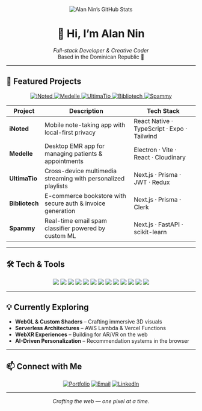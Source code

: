 <p align="center">
  <img src="https://github-readme-stats.vercel.app/api?username=AlanNin&show_icons=true&theme=radical&count_private=true" alt="Alan Nin’s GitHub Stats" />
</p>

<h1 align="center">👋 Hi, I’m Alan Nin</h1>
<p align="center">
  <i>Full-stack Developer & Creative Coder</i><br>
  Based in the Dominican Republic 🌴
</p>

---

## 🚀 Featured Projects

<p align="center">
  <a href="https://github.com/AlanNin/iNoted">
    <img alt="iNoted" src="https://img.shields.io/badge/iNoted-Note%20App-blue?logo=react&style=for-the-badge" />
  </a>
  <a href="https://medelle.alannin.dev">
    <img alt="Medelle" src="https://img.shields.io/badge/Medelle-Patient%20Mgmt-green?logo=electron&style=for-the-badge" />
  </a>
  <a href="https://ultimatio-streaming-platform.vercel.app">
    <img alt="UltimaTio" src="https://img.shields.io/badge/UltimaTio-Streaming-purple?logo=next.js&style=for-the-badge" />
  </a>
  <a href="https://bibliotech-web-app.vercel.app">
    <img alt="Bibliotech" src="https://img.shields.io/badge/Bibliotech-Bookstore-orange?logo=next.js&style=for-the-badge" />
  </a>
  <a href="https://spammy.vercel.app">
    <img alt="Spammy" src="https://img.shields.io/badge/Spammy-AI%20Spam%20Detection-red?logo=python&style=for-the-badge" />
  </a>
</p>

| Project       | Description                                                      | Tech Stack                                  |
| ------------- | ---------------------------------------------------------------- | ------------------------------------------- |
| **iNoted**    | Mobile note-taking app with local-first privacy                  | React Native · TypeScript · Expo · Tailwind |
| **Medelle**   | Desktop EMR app for managing patients & appointments             | Electron · Vite · React · Cloudinary        |
| **UltimaTio** | Cross-device multimedia streaming with personalized playlists    | Next.js · Prisma · JWT · Redux              |
| **Bibliotech**| E-commerce bookstore with secure auth & invoice generation       | Next.js · Prisma · Clerk                    |
| **Spammy**    | Real-time email spam classifier powered by custom ML             | Next.js · FastAPI · scikit-learn            |

---

## 🛠️ Tech & Tools

<p align="center">
  <img src="https://img.shields.io/badge/JavaScript-F7DF1E?logo=javascript&style=flat-square" /> 
  <img src="https://img.shields.io/badge/TypeScript-3178C6?logo=typescript&style=flat-square" />
  <img src="https://img.shields.io/badge/React-61DAFB?logo=react&style=flat-square" />
  <img src="https://img.shields.io/badge/Next.js-000000?logo=next.js&style=flat-square" />
  <img src="https://img.shields.io/badge/Node.js-339933?logo=node.js&style=flat-square" />
  <img src="https://img.shields.io/badge/Python-3776AB?logo=python&style=flat-square" />
  <img src="https://img.shields.io/badge/.NET-512BD4?logo=.net&style=flat-square" />
  <img src="https://img.shields.io/badge/Docker-2496ED?logo=docker&style=flat-square" />
  <img src="https://img.shields.io/badge/AWS-FF9900?logo=amazon-aws&style=flat-square" />
  <img src="https://img.shields.io/badge/Vercel-000000?logo=vercel&style=flat-square" />
  <img src="https://img.shields.io/badge/TailwindCSS-38B2AC?logo=tailwind-css&style=flat-square" />
  <img src="https://img.shields.io/badge/Figma-F24E1E?logo=figma&style=flat-square" />
  <img src="https://img.shields.io/badge/GraphQL-E10098?logo=graphql&style=flat-square" />
</p>

---

## 💡 Currently Exploring

- **WebGL & Custom Shaders** – Crafting immersive 3D visuals  
- **Serverless Architectures** – AWS Lambda & Vercel Functions  
- **WebXR Experiences** – Building for AR/VR on the web  
- **AI-Driven Personalization** – Recommendation systems in the browser  

---

## 📫 Connect with Me

<p align="center">
  <a href="https://alannin.dev"><img src="https://img.shields.io/badge/Portfolio-Visit-blue?style=for-the-badge" alt="Portfolio" /></a>
  <a href="mailto:alanbusinessnin@gmail.com"><img src="https://img.shields.io/badge/Email-Say%20Hi-red?style=for-the-badge" alt="Email" /></a>
  <a href="https://www.linkedin.com/in/alan-nin-659017310/"><img src="https://img.shields.io/badge/LinkedIn-Follow-blue?logo=linkedin&style=for-the-badge" alt="LinkedIn" /></a>
</p>

---

<p align="center"><em>Crafting the web — one pixel at a time.</em></p>
